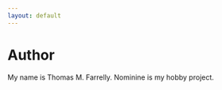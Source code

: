 ```yaml
---
layout: default
---
```


Author
======

My name is Thomas M. Farrelly. Nominine is my hobby project.

